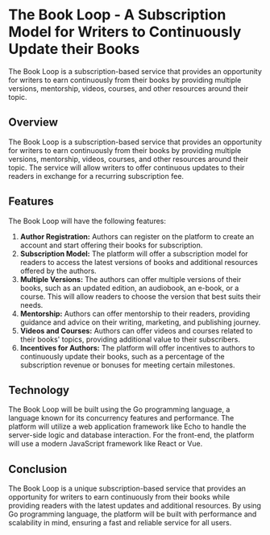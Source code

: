 # The Book Loop - A Subscription Model for Writers to Continuously Update their Books

The Book Loop is a subscription-based service that provides an opportunity for writers to earn continuously from their books by providing multiple versions, mentorship, videos, courses, and other resources around their topic.

## Overview

The Book Loop is a subscription-based service that provides an opportunity for writers to earn continuously from their books by providing multiple versions, mentorship, videos, courses, and other resources around their topic. The service will allow writers to offer continuous updates to their readers in exchange for a recurring subscription fee.

## Features

The Book Loop will have the following features:

1. **Author Registration:** Authors can register on the platform to create an account and start offering their books for subscription.
2. **Subscription Model:** The platform will offer a subscription model for readers to access the latest versions of books and additional resources offered by the authors.
3. **Multiple Versions:** The authors can offer multiple versions of their books, such as an updated edition, an audiobook, an e-book, or a course. This will allow readers to choose the version that best suits their needs.
4. **Mentorship:** Authors can offer mentorship to their readers, providing guidance and advice on their writing, marketing, and publishing journey.
5. **Videos and Courses:** Authors can offer videos and courses related to their books' topics, providing additional value to their subscribers.
6. **Incentives for Authors:** The platform will offer incentives to authors to continuously update their books, such as a percentage of the subscription revenue or bonuses for meeting certain milestones.

## Technology

The Book Loop will be built using the Go programming language, a language known for its concurrency features and performance. The platform will utilize a web application framework like Echo to handle the server-side logic and database interaction. For the front-end, the platform will use a modern JavaScript framework like React or Vue.

## Conclusion

The Book Loop is a unique subscription-based service that provides an opportunity for writers to earn continuously from their books while providing readers with the latest updates and additional resources. By using Go programming language, the platform will be built with performance and scalability in mind, ensuring a fast and reliable service for all users.
